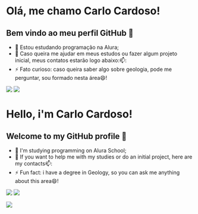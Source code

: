 # Olá, me chamo Carlo Cardoso! 
## Bem vindo ao meu perfil GitHub 👋

- 🔭 Estou estudando programação na Alura;
- 🤔 Caso queira me ajudar em meus estudos ou fazer algum projeto inicial, meus contatos estarão logo abaixo:📫:<div>
- ⚡ Fato curioso: caso queira saber algo sobre geologia, pode me perguntar, sou formado nesta área😄!

<a href="https://instagram.com/carlo.cardoso.10/" target="_blank"><img loading="lazy" src="https://img.shields.io/badge/-Instagram-%23E4405F?style=for-the-badge&logo=instagram&logoColor=white" target="_blank"></a>
<a href="https://www.linkedin.com/in/carlocardosocimidamore" target="_blank"><img loading="lazy" src="https://img.shields.io/badge/-LinkedIn-%230077B5?style=for-the-badge&logo=linkedin&logoColor=white" target="_blank"></a>   
</div>

# Hello, i'm Carlo Cardoso!
## Welcome to my GitHub profile 👋
- 🔭 I'm studying programming on Alura School;
- 🤔 If you want to help me with my studies or do an initial project, here are my contacts📫:<div>
- ⚡ Fun fact: i have a degree in Geology, so you can ask me anything about this area😄!

<a href="https://instagram.com/carlo.cardoso.10/" target="_blank"><img loading="lazy" src="https://img.shields.io/badge/-Instagram-%23E4405F?style=for-the-badge&logo=instagram&logoColor=white" target="_blank"></a>
<a href="https://www.linkedin.com/in/carlocardosocimidamore" target="_blank"><img loading="lazy" src="https://img.shields.io/badge/-LinkedIn-%230077B5?style=for-the-badge&logo=linkedin&logoColor=white" target="_blank"></a>   
</div>

<img loading="ok" src="https://media1.tenor.com/m/9ItR8nSuxE0AAAAC/thumbs-up-computer.gif"/>

<!--
**Carlloh/Carlloh** is a ✨ _special_ ✨ repository because its `README.md` (this file) appears on your GitHub profile.

Here are some ideas to get you started:

- 🔭 I’m currently working on ...
- 🌱 I’m currently learning ...
- 👯 I’m looking to collaborate on ...
- 🤔 I’m looking for help with ...
- 💬 Ask me about ...
- 📫 How to reach me: ...
- 😄 Pronouns: ...
- ⚡ Fun fact: ...
-->
